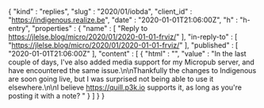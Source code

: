 {
  "kind" : "replies",
  "slug" : "2020/01/iobda",
  "client_id" : "https://indigenous.realize.be",
  "date" : "2020-01-01T21:06:00Z",
  "h" : "h-entry",
  "properties" : {
    "name" : [ "Reply to https://jlelse.blog/micro/2020/01/2020-01-01-frviz/" ],
    "in-reply-to" : [ "https://jlelse.blog/micro/2020/01/2020-01-01-frviz/" ],
    "published" : [ "2020-01-01T21:06:00Z" ],
    "content" : [ {
      "html" : "",
      "value" : "In the last couple of days, I've also added media support for my Micropub server, and have encountered the same issue.\n\nThankfully the changes to Indigenous are soon going live, but I was surprised not being able to use it elsewhere.\n\nI believe https://quill.p3k.io supports it, as long as you're posting it with a note? "
    } ]
  }
}
